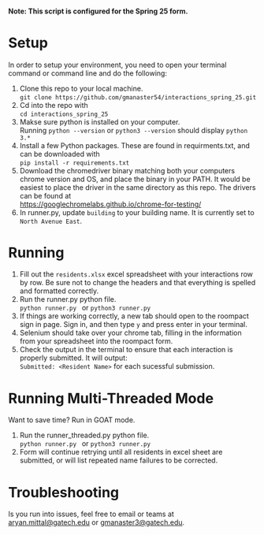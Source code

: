 #### Note: This script is configured for the Spring 25 form.
# Setup
In order to setup your environment, you need to open your terminal command or command line and do the following:
1. Clone this repo to your local machine. \
   ```git clone https://github.com/gmanaster54/interactions_spring_25.git ```
2. Cd into the repo with \
   ```cd interactions_spring_25```
4. Makse sure python is installed on your computer.  \
   Running ```python --version``` or ```python3 --version``` should display `python 3.*`
5. Install a few Python packages. These are found in requirments.txt, and can be downloaded with \
```pip install -r requirements.txt```
6. Download the chromedriver binary matching both your computers chrome version and OS, and place the binary in your PATH. It would be easiest to place the driver in the same directory as this repo. The drivers can be found at \
https://googlechromelabs.github.io/chrome-for-testing/
7. In runner.py, update `building` to your building name. It is currently set to `North Avenue East`.

# Running
1. Fill out the `residents.xlsx` excel spreadsheet with your interactions row by row. Be sure not to change the headers and that everything is spelled and formatted correctly.
2. Run the runner.py python file. \
   ```python runner.py ``` or ```python3 runner.py```
3. If things are working correctly, a new tab should open to the roompact sign in page. Sign in, and then type `y` and press enter in your terminal.
4. Selenium should take over your chrome tab, filling in the information from your spreadsheet into the roompact form.
5. Check the output in the terminal to ensure that each interaction is properly submitted. It will output: \
``` Submitted: <Resident Name> ``` for each sucessful submission.

# Running Multi-Threaded Mode
Want to save time? Run in GOAT mode.
1. Run the runner_threaded.py python file. \
   ```python runner.py ``` or ```python3 runner.py```
2. Form will continue retrying until all residents in excel sheet are submitted, or will list repeated name failures to be corrected.
# Troubleshooting
Is you run into issues, feel free to email or teams at aryan.mittal@gatech.edu or gmanaster3@gatech.edu.
